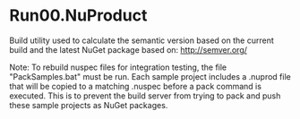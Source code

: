 Run00.NuProduct
======

Build utility used to calculate the semantic version based on the current build and the latest NuGet package based on:
http://semver.org/

Note: To rebuild nuspec files for integration testing, the file "PackSamples.bat" must be run.  Each sample project includes
a .nuprod file that will be copied to a matching .nuspec before a pack command is executed.  This is to prevent the build
server from trying to pack and push these sample projects as NuGet packages.
